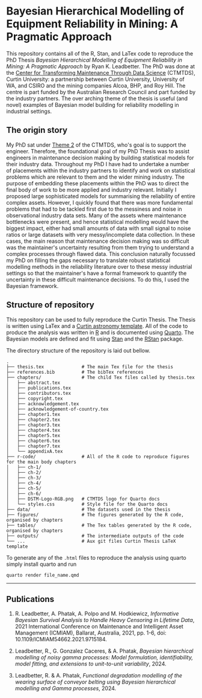 # Bayesian Hierarchical Modelling of Equipment Reliability in Mining: A Pragmatic Approach

This repository contains all of the R, Stan, and LaTex code to reproduce the PhD Thesis *Bayesian Hierarchical Modelling of Equipment Reliability in Mining: A Pragmatic Approach* by Ryan K. Leadbetter. The PhD was done at the [Center for Transforming Maintenance Through Data Science](https://www.maintenance.org.au/display/PUBLIC) (CTMTDS), Curtin University: a partnership between Curtin University, University of WA, and CSIRO and the mining companies Alcoa, BHP, and Roy Hill. The centre is part funded by the Australian Research Council and part funded by the industry partners. The over arching theme of the thesis is useful (and novel) examples of Bayesian model building for reliability modelling in industrial settings.

## The origin story

My PhD sat under [Theme 2](https://www.maintenance.org.au/display/PUBLIC/Theme+2%3A+Support+the+Engineer#) of the CTMTDS, who's goal is to support the engineer. Therefore, the foundational goal of my PhD Thesis was to assist engineers in maintenance decision making by building statistical models for their industry data. Throughout my PhD I have had to undertake a number of placements within the industry partners to identify and work on statistical problems which are relevant to them and the wider mining industry. The purpose of embedding these placements within the PhD was to direct the final body of work to be more applied and industry relevant. Initially I proposed large sophisticated models for summarising the reliability of entire complex assets. However, I quickly found that there was more fundamental problems that had to be tackled first due to the messiness and noise in observational industry data sets. Many of the assets where maintenance bottlenecks were present, and hence statistical modelling would have the biggest impact, either had small amounts of data with small signal to noise ratios or large datasets with very messy/incomplete data collection. In these cases, the main reason that maintenance decision making was so difficult was the maintainer's uncertainty resulting from them trying to understand a complex processes through flawed data. This conclusion naturally focussed my PhD on filling the gaps necessary to translate robust statistical modelling methods in the reliability literature over to these messy industrial settings so that the maintainer's have a formal framework to quantify the uncertainty in these difficult maintenance decisions. To do this, I used the Bayesian framework.

## Structure of repository

This repository can be used to fully reproduce the Curtin Thesis. The Thesis is written using LaTex and a [Curtin astronomy template](https://www.overleaf.com/latex/templates/curtin-university-phd-thesis-template-for-astronomy/ggxgtpqnydcx). All of the code to produce the analysis was written in [R](https://www.r-project.org/) and is documented using [Quarto](https://quarto.org/). The Bayesian models are defined and fit using [Stan](https://mc-stan.org/) and the [RStan](https://mc-stan.org/users/interfaces/rstan) package.

The directory structure of the repository is laid out bellow.

    .
    ├── thesis.tex              # The main Tex file for the thesis
    ├── references.bib          # The bibTex references
    ├── chapters/               # The child Tex files called by thesis.tex
    │   ├── abstract.tex
    │   ├── publications.tex
    │   ├── contributors.tex
    │   ├── copyright.tex
    │   ├── acknowledgement.tex
    │   ├── acknowledgement-of-country.tex
    │   ├── chapter1.tex
    │   ├── chapter2.tex
    │   ├── chapter3.tex
    │   ├── chapter4.tex
    │   ├── chapter5.tex
    │   ├── chapter6.tex
    │   ├── chapter7.tex
    │   └── appendixA.tex
    ├── r-code/                 # All of the R code to reproduce figures for the main body chapters
    │   ├── ch-1/
    │   ├── ch-2/
    │   ├── ch-3/
    │   ├── ch-4/
    │   ├── ch-5/
    │   ├── ch-6/
    │   ├── DSTM-Logo-RGB.png   # CTMTDS logo for Quarto docs
    │   └── styles.css          # Style file for the Quarto docs
    ├── data/                   # The datasets used in the thesis
    ├── figures/                # The figures generated by the R code, organised by chapters
    ├── tables/                 # The Tex tables generated by the R code, organised by chapters
    ├── outputs/                # The intermediate outputs of the code
    └── ...                     # Aux git files Curtin Thesis LaTeX template

To generate any of the `.html` files to reproduce the analysis using quarto simply install quarto and run

    quarto render file_name.qmd

----

## Publications

1. R. Leadbetter, A. Phatak, A. Polpo and M. Hodkiewicz, *Informative Bayesian Survival Analysis to Handle Heavy Censoring in Lifetime Data*, 2021 International Conference on Maintenance and Intelligent Asset Management (ICMIAM), Ballarat, Australia, 2021, pp. 1-6, doi: 10.1109/ICMIAM54662.2021.9715184.

2. Leadbetter, R., G. Gonzalez Caceres, \& A. Phatak, *Bayesian hierarchical modelling of noisy gamma processes: Model formulation, identifiability, model fitting, and extensions to unit-to-unit variability*, 2024.

3. Leadbetter, R. \& A. Phatak, *Functional degradation modelling of the wearing surface of conveyor belting using Bayesian hierarchical modelling and Gamma processes*, 2024.
